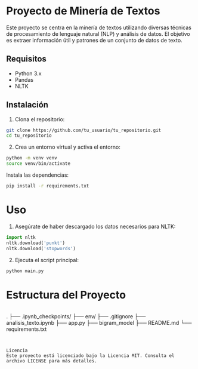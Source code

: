 # Proyecto de Minería de Textos

Este proyecto se centra en la minería de textos utilizando diversas técnicas de procesamiento de lenguaje natural (NLP) y análisis de datos. El objetivo es extraer información útil y patrones de un conjunto de datos de texto.

## Requisitos

- Python 3.x
- Pandas
- NLTK

## Instalación

1. Clona el repositorio:

```bash
git clone https://github.com/tu_usuario/tu_repositorio.git
cd tu_repositorio
   ```
2. Crea un entorno virtual y activa el entorno:

```bash
python -m venv venv
source venv/bin/activate
```

Instala las dependencias:

```bash
pip install -r requirements.txt
```

# Uso

1. Asegúrate de haber descargado los datos necesarios para NLTK:

```python
import nltk
nltk.download('punkt')
nltk.download('stopwords')
```

2. Ejecuta el script principal:

```bash
python main.py
```

# Estructura del Proyecto

``` textplain

```
.
├── .ipynb_checkpoints/
├── env/
├── .gitignore
├── analisis_texto.ipynb
├── app.py
├── bigram_model
├── README.md
└── requirements.txt
```


Licencia
Este proyecto está licenciado bajo la Licencia MIT. Consulta el archivo LICENSE para más detalles.
